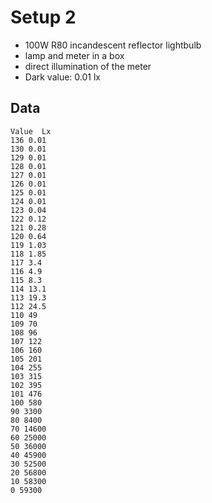 Setup 2
=======

 - 100W R80 incandescent reflector lightbulb
 - lamp and meter in a box
 - direct illumination of the meter
 - Dark value: 0.01 lx


Data
----

```
Value  Lx
136 0.01
130 0.01
129 0.01
128 0.01
127 0.01
126 0.01
125 0.01
124 0.01
123 0.04
122 0.12
121 0.28
120 0.64
119 1.03
118 1.85
117 3.4
116 4.9
115 8.3
114 13.1
113 19.3
112 24.5
110 49
109 70
108 96
107 122
106 160
105 201
104 255
103 315
102 395
101 476
100 580
90 3300
80 8400
70 14600
60 25000
50 36000
40 45900
30 52500
20 56800
10 58300
0 59300
```
